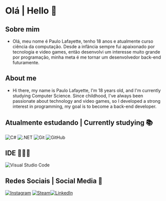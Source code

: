 # Olá | Hello 👋

## Sobre mim
- Olá, meu nome é Paulo Lafayette, tenho 18 anos e atualmente curso ciência da computação. Desde a infância sempre fui apaixonado por tecnologia e video games, então desenvolvi um interesse muito grande por programação, minha meta é me tornar um desenvolvedor back-end futuramente.
## About me
- Hi there, my name is Paulo Lafayette, I'm 18 years old, and I'm currently studying Computer Science. Since childhood, I've always been passionate about technology and video games, so I developed a strong interest in programming, my goal is to become a back-end developer.

## Atualmente estudando | Currently studying 📚

![C#](https://img.shields.io/badge/C%23-239120?style=for-the-badge&logo=c-sharp&logoColor=white)
![.NET](https://img.shields.io/badge/.NET-512BD4?style=for-the-badge&logo=dotnet&logoColor=white)
![Git](https://img.shields.io/badge/Git-F05032?style=for-the-badge&logo=git&logoColor=white)
![GitHub](https://img.shields.io/badge/GitHub-181717?style=for-the-badge&logo=github&logoColor=white)

## IDE 👨🏻‍💻

![Visual Studio Code](https://img.shields.io/badge/Visual%20Studio%20Code-0078d7.svg?style=for-the-badge&logo=visual-studio-code&logoColor=white)

## Redes Sociais | Social Media 💬

[![Instagram](https://img.shields.io/badge/Instagram-%23E4405F.svg?style=for-the-badge&logo=Instagram&logoColor=white)](https://www.instagram.com/paulolafayette_/) [![Steam](https://img.shields.io/badge/steam-%23000000.svg?style=for-the-badge&logo=steam&logoColor=white)](https://steamcommunity.com/profiles/76561199021611391/)[![LinkedIn](https://img.shields.io/badge/linkedin-%230077B5.svg?style=for-the-badge&logo=linkedin&logoColor=white)](https://www.linkedin.com/in/paulo-lafayette-173b22376/)
